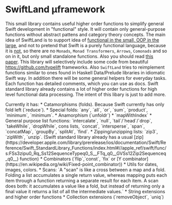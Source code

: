 # SwiftLand µframework

This small library contains useful higher order functions to simplify general Swift development in "functional" style. It will contain only general-purpose functions without abstract pattens and category theory concepts. The main idea of SwiftLand is to support idea of [functional in the small, OOP in the large](http://www.johndcook.com/blog/2009/03/23/functional-in-the-small-oo-in-the-large/), and not to pretend that Swift is a purely functional language, because it is [not](https://en.wikipedia.org/wiki/Referential_transparency), so there are no `Monads`, `Monad Transformers`, `Arrows`, `Comonads` and so on in it, but only small standalone functions. Also you should read [this paper](https://queue.acm.org/detail.cfm?id=2611829).
This library will selectively include some code from beautiful https://github.com/typelift frameworks. Also `SwiftLand` tries to reimplement functions similar to ones found in Haskell Data/Prelude libraries in idiomatic Swift way. In addition there will be some general helpers for everyday tasks. Each function has detailed comments, which you can use as docs. Swift standard library already contains a lot of higher order functions for high level functional data processing. The intent of this libary is just to add more.
<p> Currently it has:
* Catamorphisms (folds). Because Swift currently has only fold left (`reduce`).
* Special folds: `any`, `all`, `or`, `sum`, `product`, `minimum`, `minimum`.
* Anamorphism (`unfoldr`)
* `mapWithIndex`
* General purpose list functions: `intercalate`, `null`, `tail`/`head`/`drop`, `takeWhile`, `dropWhile`, cons lists, `concat`, `intersperse`, `span`, `concatMap`, `groupBy`, `splitAt`, `find`.
* Zipping/unzipping lists: `zip3`, `zipWith`, `unzip`. (Swift standard library already has a usual [zip](https://developer.apple.com/library/prerelease/ios/documentation/Swift/Reference/Swift_StandardLibrary_Functions/index.html#//apple_ref/swift/func/s:FSs3zipu0_Rq_Ss12SequenceTypeq0_S__FTq_q0__GVSs12Zip2Sequenceq_q0__) function)
* Combinators (`flip`,`const`, `fix` or [Y combinator](https://en.wikipedia.org/wiki/Fixed-point_combinator))
* Utils for dates, images, colors.
* Scans: `A "scan" is like a cross between a map and a fold. Folding a list accumulates a single return value, whereas mapping puts each item through a function returning a separate result for each item. A scan does both: it accumulates a value like a fold, but instead of returning only a final value it returns a list of all the intermediate values.`
* String extensions and higher order functions
* Collection extensions (`removeObject`, `uniq`)
